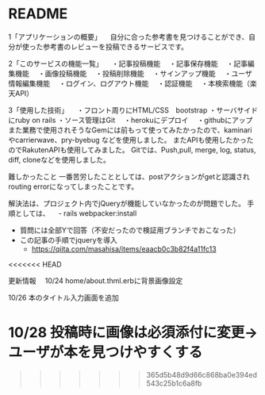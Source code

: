 # README

1「アプリケーションの概要」
　自分に合った参考書を見つけることができ、自分が使った参考書のレビューを投稿できるサービスです。

2「このサービスの機能一覧」
　・記事投稿機能
　・記事保存機能
　・記事編集機能
　・画像投稿機能
　・投稿削除機能
　・サインアップ機能
　・ユーザ情報編集機能
　・ログイン、ログアウト機能
　・認証機能
　・本検索機能（楽天API）

3「使用した技術」
　・フロント周りにHTML/CSS　bootstrap
  ・サーバサイドにruby on rails
  ・ソース管理はGit
　・herokuにデプロイ
　・githubにアップ
また業務で使用されそうなGemには前もって使ってみたかったので、kaminariやcarrierwave、pry-byebug
などを使用しました。
またAPIも使用したかったのでRakutenAPIも使用してみました。
Gitでは、Push,pull, merge, log, status, diff, cloneなどを使用しました。

難しかったこと
一番苦労したこととしては、postアクションがgetと認識されrouting errorになってしまったことです。

解決法は、プロジェクト内でjQueryが機能していなかったのが問題でした。
手順としては、
　- rails webpacker:install
  - 質問には全部Yで回答（不安だったので検証用ブランチでおこなった）
- この記事の手順でjqueryを導入
  - https://qiita.com/masahisa/items/eaacb0c3b82f4a11fc13

<<<<<<< HEAD

更新情報
　10/24
  home/about.thml.erbに背景画像設定

  10/26
  本のタイトル入力画面を追加


  10/28
  投稿時に画像は必須添付に変更→ユーザが本を見つけやすくする
=======
>>>>>>> 365d5b48d9d66c868ba0e394ed543c25b1c6a8fb
